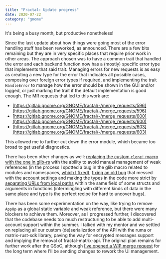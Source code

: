 ```yaml
---
title: "Fractal: Update progress"
date: 2020-07-22
category: "gnome"
---
```

It's being a busy month, but productive nonetheless!

Since the last update about how things were going most of the error handling stuff has been reworked, as announced. There are a few bits remaining but they are in very specific places that require prior work in other areas. The approach chosen was to have a common trait that handled the error and each backend function now has a (mostly) specific error type that implements that said trait. Managing errors for new requests is as easy as creating a new type for the error that indicates all possible cases, composing over foreign error types if required, and implementing the trait `HandleError` to manage how the error should be shown in the GUI and/or logged, or just marking the trait if the default implementation is good enough. The MR requests that led to this work are:

* [https://gitlab.gnome.org/GNOME/fractal/-/merge_requests/596](https://gitlab.gnome.org/GNOME/fractal/-/merge_requests/596)
* [https://gitlab.gnome.org/GNOME/fractal/-/merge_requests/600](https://gitlab.gnome.org/GNOME/fractal/-/merge_requests/600)
* [https://gitlab.gnome.org/GNOME/fractal/-/merge_requests/603](https://gitlab.gnome.org/GNOME/fractal/-/merge_requests/603)

This allowed me to further cut down the error module, which became too broad to get useful diagnostics.

There has been other changes as well: [replacing the custom `clone!` macro with the one in glib-rs](https://gitlab.gnome.org/GNOME/fractal/-/merge_requests/598) with the ability to avoid manual management of weak references (in the process I spotted a bug in the glib macro related to modules and namespaces, [which I fixed](https://github.com/gtk-rs/glib/pull/662)), [fixing an old bug](https://gitlab.gnome.org/GNOME/fractal/-/merge_requests/599) that messed with the account settings and making the types in the code more strict by [separating URLs from local paths](https://gitlab.gnome.org/GNOME/fractal/-/merge_requests/606) within the same field of some structs and arguments in functions (intermingling with different kinds of data in the same place and type is the perfect recipe for hard to uncover bugs).

There has been some experimentation on the way, like trying to remove `AppOp` as a global static variable and weak reference, but there were many blockers to achieve them. Moreover, as I progressed further, I discovered that the codebase needs too much restructuring to be able to add multi-account support within the summer. I talked with my mentor and we settled on replacing all our custom (de)serialization of the API with the ruma or matrix-rust-sdk library, paving the way for encrypted messages support and implying the removal of fractal-matrix-api. The original plan remains for further work after the GSoC, although [I've opened a WIP merge request](https://gitlab.gnome.org/GNOME/fractal/-/merge_requests/607) for the long term where I'll be sending changes to rework the UI management.